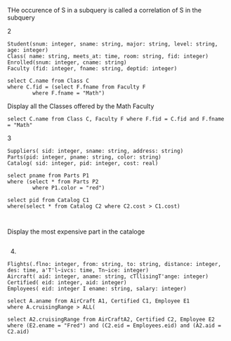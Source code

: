 THe occurence of S in a subquery is called a correlation of S in the subquery

2
```
Student(snum: integer, sname: string, major: string, level: string, age: integer)
Class( name: string, meets_at: time, room: string, fid: integer)
Enrolled(snum: integer, cname: string)
Faculty (fid: integer, fname: string, deptid: integer)

select C.name from Class C 
where C.fid = (select F.fname from Faculty F 
        where F.fname = "Math") 
```

Display all the Classes offered by the Math Faculty

```
select C.name from Class C, Faculty F where F.fid = C.fid and F.fname = "Math"
```

3
```
Suppliers( sid: integer, sname: string, address: string)
Parts(pid: integer, pname: string, color: string)
Catalog( sid: integer, pid: integer, cost: real)

select pname from Parts P1 
where (select * from Parts P2 
        where P1.color = "red")

select pid from Catalog C1 
where(select * from Catalog C2 where C2.cost > C1.cost)
        
        
```        

Display the most expensive part in the cataloge

```

```

4.
```
Flights(.flno: integer, from: string, to: string, distance: integer,
des: time, a'T'l~ivcs: time, Tn~ice: integer)
Aircraft( aid: integer, aname: string, cTllisingT'ange: integer)
Certified( eid: integer, aid: integer)
Employees( eid: integer I ename: string, salary: integer)

select A.aname from AirCraft A1, Certified C1, Employee E1
where A.cruisingRange > ALL( 

select A2.cruisingRange from AirCraftA2, Certified C2, Employee E2
where (E2.ename = "Fred") and (C2.eid = Employees.eid) and (A2.aid = C2.aid) 

```
